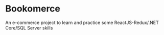 # Bookomerce

An e-commerce project to learn and practice some ReactJS-Redux/.NET Core/SQL Server skills
